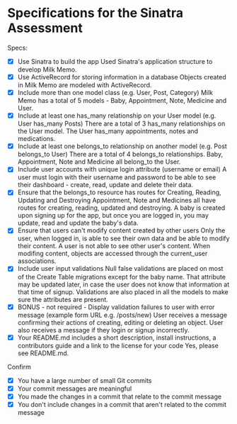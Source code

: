 # Specifications for the Sinatra Assessment

Specs:
- [x] Use Sinatra to build the app
  Used Sinatra's application structure to develop Milk Memo.
- [x] Use ActiveRecord for storing information in a database
  Objects created in Milk Memo are modeled with ActiveRecord.
- [x] Include more than one model class (e.g. User, Post, Category)
  Milk Memo has a total of 5 models - Baby, Appointment, Note, Medicine and User.
- [x] Include at least one has_many relationship on your User model (e.g. User has_many Posts)
  There are a total of 3 has_many relationships on the User model.  The User has_many appointments, notes and medications.
- [x] Include at least one belongs_to relationship on another model (e.g. Post belongs_to User)
  There are a total of 4 belongs_to relationships.  Baby, Appointment, Note and Medicine all belong_to the User.
- [x] Include user accounts with unique login attribute (username or email)
  A user must login with their username and password to be able to see their dashboard - create, read, update and delete their data.
- [x] Ensure that the belongs_to resource has routes for Creating, Reading, Updating and Destroying
  Appointment, Note and Medicines all have routes for creating, reading, updated and destroying.  A baby is created upon signing up for the app, but once you are logged in, you may update, read and update the baby's data.
- [x] Ensure that users can't modify content created by other users
  Only the user, when logged in, is able to see their own data and be able to modify their content.  A user is not able to see other user's content.  When modifing content, objects are accessed through the current_user associations.
- [x] Include user input validations
  Null false validations are placed on most of the Create Table migrations except for the baby name.  That attribute may be updated later, in case the user does not know that information at that time of signup.  Validations are also placed in all the models to make sure the attributes are present.
- [x] BONUS - not required - Display validation failures to user with error message (example form URL e.g. /posts/new)
  User receives a message confirming their actions of creating, editing or deleting an object.  User also receives a message if they login or signup incorrectly.
- [x] Your README.md includes a short description, install instructions, a contributors guide and a link to the license for your code
  Yes, please see README.md.

Confirm
- [x] You have a large number of small Git commits
- [x] Your commit messages are meaningful
- [x] You made the changes in a commit that relate to the commit message
- [x] You don't include changes in a commit that aren't related to the commit message